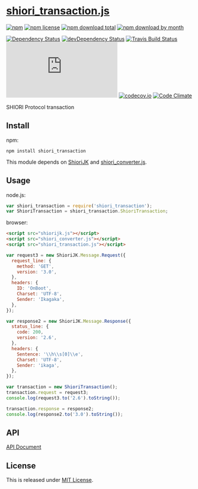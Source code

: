 # [shiori_transaction.js](https://github.com/Narazaka/shiori_transaction.js)

[![npm](https://img.shields.io/npm/v/shiori_transaction.svg)](https://www.npmjs.com/package/shiori_transaction)
[![npm license](https://img.shields.io/npm/l/shiori_transaction.svg)](https://www.npmjs.com/package/shiori_transaction)
[![npm download total](https://img.shields.io/npm/dt/shiori_transaction.svg)](https://www.npmjs.com/package/shiori_transaction)
[![npm download by month](https://img.shields.io/npm/dm/shiori_transaction.svg)](https://www.npmjs.com/package/shiori_transaction)

[![Dependency Status](https://david-dm.org/Narazaka/shiori_transaction.js.svg)](https://david-dm.org/Narazaka/shiori_transaction.js)
[![devDependency Status](https://david-dm.org/Narazaka/shiori_transaction.js/dev-status.svg)](https://david-dm.org/Narazaka/shiori_transaction.js#info=devDependencies)
[![Travis Build Status](https://travis-ci.org/Narazaka/shiori_transaction.js.svg)](https://travis-ci.org/Narazaka/shiori_transaction.js)
[![AppVeyor Build Status](https://ci.appveyor.com/api/projects/status/github/Narazaka/shiori_transaction.js?svg=true)](https://ci.appveyor.com/project/Narazaka/shiori-transaction-js)
[![codecov.io](https://codecov.io/github/Narazaka/shiori_transaction.js/coverage.svg?branch=master)](https://codecov.io/github/Narazaka/shiori_transaction.js?branch=master)
[![Code Climate](https://codeclimate.com/github/Narazaka/shiori_transaction.js/badges/gpa.svg)](https://codeclimate.com/github/Narazaka/shiori_transaction.js)

SHIORI Protocol transaction

## Install

npm:
```
npm install shiori_transaction
```

This module depends on [ShioriJK](https://github.com/Narazaka/shiorijk) and [shiori_converter.js](https://github.com/Narazaka/shiori_converter.js).

## Usage

node.js:
```javascript
var shiori_transaction = require('shiori_transaction');
var ShioriTransaction = shiori_transaction.ShioriTransaction;
```

browser:
```html
<script src="shiorijk.js"></script>
<script src="shiori_converter.js"></script>
<script src="shiori_transaction.js"></script>
```

```javascript
var request3 = new ShioriJK.Message.Request({
  request_line: {
    method: 'GET',
    version: '3.0',
  },
  headers: {
    ID: 'OnBoot',
    Charset: 'UTF-8',
    Sender: 'Ikagaka',
  },
});

var response2 = new ShioriJK.Message.Response({
  status_line: {
    code: 200,
    version: '2.6',
  },
  headers: {
    Sentence: '\\h\\s[0]\\e',
    Charset: 'UTF-8',
    Sender: 'ikaga',
  },
});

var transaction = new ShioriTransaction();
transaction.request = request3;
console.log(request3.to('2.6').toString());

transaction.response = response2;
console.log(response2.to('3.0').toString());
```

## API

[API Document](https://narazaka.github.io/shiori_transaction.js/index.html)

## License

This is released under [MIT License](http://narazaka.net/license/MIT?2015).
